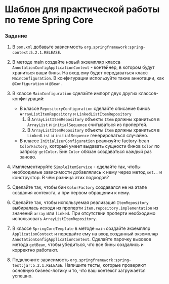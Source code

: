 # Шаблон для практической работы по теме Spring Core

### Задание
1. В `pom.xml` добавьте зависимость `org.springframework:spring-context:5.2.1.RELEASE`. 

1. В методе main создайте новый экземпляр класса `AnnotationConfigApplicationContext` - контейнер, в котором
будут храниться ваши бины. На вход ему будет передаваться класс `MainConfiguration`. В конфигурации используйте такие
аннотации, как `@Configuration` и `@Bean`.

1. В классе `MainConfiguration` сделайте импорт двух других классов-конфигураций:
    * В классе `RepositoryConfiguration` сделайте описание бинов `ArrayListItemRepository` и `LinkedListItemRepository`
        1. В `ArrayListItemRepository` объекты `Item` должны храниться в `ArrayList` и `initialSequence` считываться из пропертей.
        1. В `ArrayListItemRepository` объекты `Item` должны храниться в `LinkedList` и `initialSequence` генерироваться случайно.
    * В классе `InitializerConfiguration` реализуйте factory-bean `ColorFactory`, который умеет выдавать сущности
     бинов `Color` по запросу `getColor`. Бин `Color` обязан создаваться каждый раз заново.

1. Имплементируйте `SimpleItemService` - сделайте так, чтобы необходимые зависимости добавлялись к нему через метод `set..`
и конструктор. В чём разница этих подходов?

1. Сделайте так, чтобы бин `ColorFactory` создавался не на этапе создания контекста, а при первом обращении к нему.
    
1. Сделайте так, чтобы используемая реализация `ItemRepository` выбиралась исходя из проперти `item.repository.implementation` 
из значений `array` или `linked`. При отсутствии проперти необходимо использовать `ArrayListItemRepository`.

1. В классе `SpringCoreTemplate` в методе `main` создайте экземпляр `ApplicationContext` и передайте ему на вход
созданный экземпляр `AnnotationConfigApplicationContext`. Сделайте парочку вызовов метода `getBean`, чтобы убедиться, 
что все бины создались и корректно работают.

1. Подключите зависимость `org.springframework:spring-test:jar:5.2.1.RELEASE`. Напишите тесты, которые проверяют основную 
бизнес-логику и то, что ваш контекст загружается успешно.